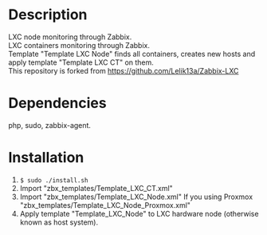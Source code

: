 # Description
LXC node monitoring through Zabbix.  
LXC containers monitoring through Zabbix.  
Template "Template LXC Node" finds all containers, creates new hosts and apply template "Template LXC CT" on them.  
This repository is forked from https://github.com/Lelik13a/Zabbix-LXC

# Dependencies
php, sudo, zabbix-agent.

Installation
============
1. `$ sudo ./install.sh`
2. Import "zbx_templates/Template_LXC_CT.xml"
3. Import "zbx_templates/Template_LXC_Node.xml" If you using Proxmox "zbx_templates/Template_LXC_Node_Proxmox.xml"
4. Apply template "Template_LXC_Node" to LXC hardware node (otherwise known as host system).
